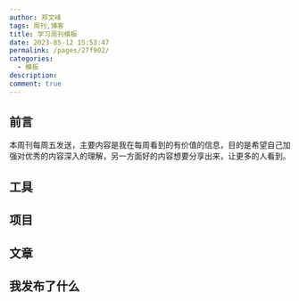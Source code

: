 ```yaml
---
author: 郑文峰
tags: 周刊,博客
title: 学习周刊模板
date: 2023-05-12 15:53:47
permalink: /pages/27f902/
categories: 
  - 模板
description: 
comment: true
---
```


## 前言

本周刊每周五发送，主要内容是我在每周看到的有价值的信息，目的是希望自己加强对优秀的内容深入的理解，另一方面好的内容想要分享出来，让更多的人看到。

## 工具


## 项目


## 文章


## 我发布了什么

